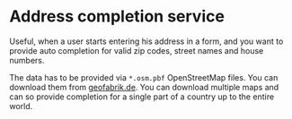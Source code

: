 # Address completion service

Useful, when a user starts entering his address in a form,
and you want to provide auto completion for valid zip codes,
street names and house numbers.

The data has to be provided via `*.osm.pbf` OpenStreetMap files.
You can download them from [geofabrik.de](https://download.geofabrik.de/).
You can download multiple maps and can so provide completion for a
single part of a country up to the entire world.
